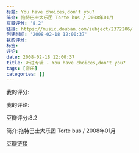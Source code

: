 ```yaml
---
标题: You have choices,don't you?
简介: 拖特巴士大乐团 Torte bus / 2008年01月
豆瓣评分: '8.2'
链接: https://music.douban.com/subject/2372206/
创建时间: '2008-02-18 12:00:37'
我的评分:
标签:
评论:
date: 2008-02-18 12:00:37
title: 听过专辑 - You have choices,don't you?
tags: [音乐]
categories: []
---
```


我的评分:

我的评论:

豆瓣评分:8.2

简介:拖特巴士大乐团 Torte bus / 2008年01月

[豆瓣链接](https://music.douban.com/subject/2372206/)

